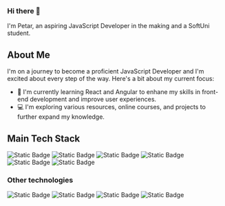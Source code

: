 ### Hi there 👋

I'm Petar, an aspiring JavaScript Developer in the making and a SoftUni student.

## About Me
I'm on a journey to become a proficient JavaScript Developer and I'm excited about every step of the way. Here's a bit about my current focus:

- 🌱 I'm currently learning React and Angular to enhane my skills in front-end development and improve user experiences.
- 💻 I'm exploring various resources, online courses, and projects to further expand my knowledge.

## Main Tech Stack

![Static Badge](https://img.shields.io/badge/-JavaScript-yellow?style=for-the-badge&logo=javascript&logoColor=white)
![Static Badge](https://img.shields.io/badge/-ReactJS-%2300c8ff?style=for-the-badge&logo=React&logoColor=white)
![Static Badge](https://img.shields.io/badge/-Angular-red?style=for-the-badge&logo=Angular&logoColor=white)
![Static Badge](https://img.shields.io/badge/-Node.js-green?style=for-the-badge&logo=node.js&logoColor=white)
![Static Badge](https://img.shields.io/badge/-Express-gray?style=for-the-badge&logo=Express&logoColor=white)
![Static Badge](https://img.shields.io/badge/-MongoDB-%2300aa1e?style=for-the-badge&logo=MongoDB&logoColor=white)

### Other technologies

![Static Badge](https://img.shields.io/badge/-HTML-red?style=flat-squaree&logo=html5&logoColor=white)
![Static Badge](https://img.shields.io/badge/-CSS-blue?style=flat-square&logo=css3&logoColor=white)
![Static Badge](https://img.shields.io/badge/-StyledComponents-%23fa70bd?logo=StyledComponents&logoColor=white)
![Static Badge](https://img.shields.io/badge/-Bootstrap-%23872ffa?logo=Bootstrap&logoColor=white)

<!--
**PetarPetrov01/PetarPetrov01** is a ✨ _special_ ✨ repository because its `README.md` (this file) appears on your GitHub profile.

Here are some ideas to get you started:

- 🔭 I’m currently working on ...
- 🌱 I’m currently learning ...
- 👯 I’m looking to collaborate on ...
- 🤔 I’m looking for help with ...
- 💬 Ask me about ...
- 📫 How to reach me: ...
- 😄 Pronouns: ...
- ⚡ Fun fact: ...
-->
